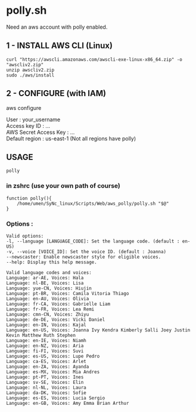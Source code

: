 # polly.sh

Need an aws account with polly enabled.

## 1 - INSTALL AWS CLI (Linux)
```
curl "https://awscli.amazonaws.com/awscli-exe-linux-x86_64.zip" -o "awscliv2.zip"
unzip awscliv2.zip
sudo ./aws/install
```

## 2 - CONFIGURE (with IAM)

aws configure

User : your_username  
Access key ID : ...  
AWS Secret Access Key : ...  
Default region : us-east-1 (Not all regions have polly)  

## USAGE

`polly`

### in zshrc (use your own path of course)

    function polly(){
    	/home/umen/SyNc_linux/Scripts/Web/aws_polly/polly.sh "$@"
    }

### Options :

    Valid options:
    -l, --language [LANGUAGE_CODE]: Set the language code. (default : en-US)
    -v, --voice [VOICE_ID]: Set the voice ID. (default : Joanna)
    --newscaster: Enable newscaster style for eligible voices.
    --help: Display this help message.
    
    Valid language codes and voices:
    Language: ar-AE, Voices: Hala
    Language: nl-BE, Voices: Lisa
    Language: yue-CN, Voices: Hiujin
    Language: pt-BR, Voices: Camila Vitoria Thiago
    Language: en-AU, Voices: Olivia
    Language: fr-CA, Voices: Gabrielle Liam
    Language: fr-FR, Voices: Lea Remi
    Language: cmn-CN, Voices: Zhiyu
    Language: de-DE, Voices: Vicki Daniel
    Language: en-IN, Voices: Kajal
    Language: en-US, Voices: Joanna Ivy Kendra Kimberly Salli Joey Justin Kevin Matthew Ruth Stephen
    Language: en-IE, Voices: Niamh
    Language: en-NZ, Voices: Aria
    Language: fi-FI, Voices: Suvi
    Language: es-US, Voices: Lupe Pedro
    Language: ca-ES, Voices: Arlet
    Language: en-ZA, Voices: Ayanda
    Language: es-MX, Voices: Mia Andres
    Language: pt-PT, Voices: Ines
    Language: sv-SE, Voices: Elin
    Language: nl-NL, Voices: Laura
    Language: da-DK, Voices: Sofie
    Language: es-ES, Voices: Lucia Sergio
    Language: en-GB, Voices: Amy Emma Brian Arthur
